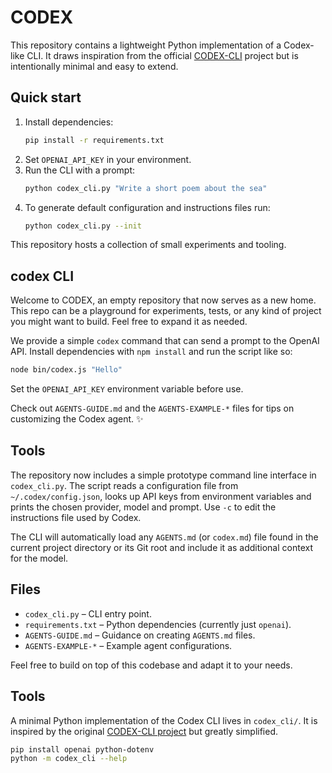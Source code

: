 # CODEX

This repository contains a lightweight Python implementation of a Codex-like CLI.
It draws inspiration from the official [CODEX-CLI](https://github.com/SYSTEMS-OPERATOR/CODEX-CLI)
project but is intentionally minimal and easy to extend.

## Quick start

1. Install dependencies:
   ```bash
   pip install -r requirements.txt
   ```
2. Set `OPENAI_API_KEY` in your environment.
3. Run the CLI with a prompt:
   ```bash
   python codex_cli.py "Write a short poem about the sea"
   ```
4. To generate default configuration and instructions files run:
   ```bash
   python codex_cli.py --init
   ```

This repository hosts a collection of small experiments and tooling.

## codex CLI

Welcome to CODEX, an empty repository that now serves as a new home.
This repo can be a playground for experiments, tests, or any kind of
project you might want to build. Feel free to expand it as needed.


We provide a simple `codex` command that can send a prompt to the OpenAI API.
Install dependencies with `npm install` and run the script like so:


```bash
node bin/codex.js "Hello"
```

Set the `OPENAI_API_KEY` environment variable before use.

Check out `AGENTS-GUIDE.md` and the `AGENTS-EXAMPLE-*` files for tips on customizing the Codex agent. :sparkles:

## Tools

The repository now includes a simple prototype command line interface in
`codex_cli.py`. The script reads a configuration file from
`~/.codex/config.json`, looks up API keys from environment variables and
prints the chosen provider, model and prompt. Use `-c` to edit the
instructions file used by Codex.


The CLI will automatically load any `AGENTS.md` (or `codex.md`) file found in the
current project directory or its Git root and include it as additional context
for the model.

## Files

- `codex_cli.py` – CLI entry point.
- `requirements.txt` – Python dependencies (currently just `openai`).
- `AGENTS-GUIDE.md` – Guidance on creating `AGENTS.md` files.
- `AGENTS-EXAMPLE-*` – Example agent configurations.

Feel free to build on top of this codebase and adapt it to your needs.

## Tools

A minimal Python implementation of the Codex CLI lives in `codex_cli/`. It is inspired by the original [CODEX-CLI project](https://github.com/SYSTEMS-OPERATOR/CODEX-CLI) but greatly simplified.

```bash
pip install openai python-dotenv
python -m codex_cli --help
```

